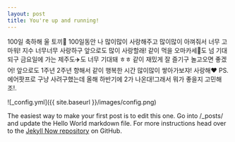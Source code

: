 ```yaml
---
layout: post
title: You're up and running!
---
```


100일 축하해 울 토끼🐰 100일동안 나 많이많이 사랑해주고 많이많이 아껴줘서 너무 고마워! 지수 너무너무 사랑하구 앞으로도 많이 사랑할래! 같이 먹을 오마카세🍣도 넘 기대되구 금요일에 가는 제주도✈️도 너무 기대돼 ㅎㅎ 같이 재밌게 잘 즐기구 놀고오면 좋겠어! 앞으로도 1주년 2주년 향해서 같이 행복한 시간 많이많이 쌓아가보쟈! 사랑해❤️
PS. 에어팟프로 구냥 사려구했는데 올해 하반기에 2가 나온대!그래서 뭐가 좋을지 고민해조!.

![_config.yml]({{ site.baseurl }}/images/config.png)

The easiest way to make your first post is to edit this one. Go into /_posts/ and update the Hello World markdown file. For more instructions head over to the [Jekyll Now repository](https://github.com/barryclark/jekyll-now) on GitHub.